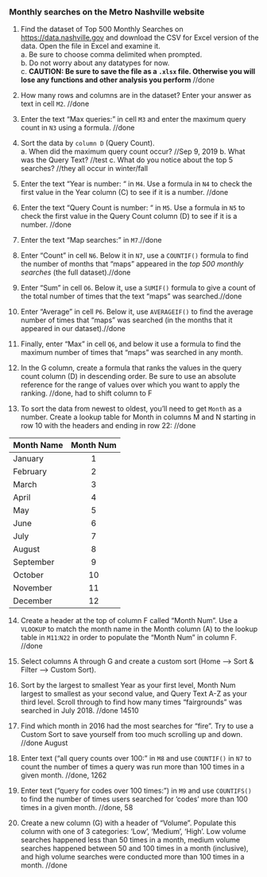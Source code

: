 ### Monthly searches on the Metro Nashville website

1. Find the dataset of Top 500 Monthly Searches on https://data.nashville.gov and download the CSV for Excel version of the data. Open the file in Excel and examine it.   
    a. Be sure to choose comma delimited when prompted.   
    b. Do not worry about any datatypes for now.   
    c. **CAUTION: Be sure to save the file as a `.xlsx` file. Otherwise you will lose any functions and other analysis you perform** //done

2. How many rows and columns are in the dataset? Enter your answer as text in cell `M2`. //done

3. Enter the text “Max queries:” in cell `M3` and enter the maximum query count in `N3` using a formula. //done


4. Sort the data by `column D` (Query Count).    
    a. When did the maximum query count occur?  //Sep 9, 2019
    b. What was the Query Text?  //test
    c. What do you notice about the top 5 searches?  //they all occur in winter/fall

5. Enter the text “Year is number: “ in `M4`. Use a formula in `N4` to check the first value in the Year column (C) to see if it is a number. //done

6. Enter the text “Query Count is number: “ in `M5`. Use a formula in `N5` to check the first value in the Query Count column (D) to see if it is a number. //done

7. Enter the text “Map searches:” in `M7`.//done
8. Enter “Count” in cell `N6`. Below it in `N7`, use a `COUNTIF()` formula to find the number of months that “maps” appeared in the _top 500 monthly searches_ (the full dataset).//done
9. Enter “Sum” in cell `O6`. Below it, use a `SUMIF()` formula to give a count of the total number of times that the text “maps” was searched.//done
10. Enter “Average” in cell `P6`. Below it, use `AVERAGEIF()` to find the average number of times that “maps” was searched (in the months that it appeared in our dataset).//done
11. Finally, enter “Max” in cell `Q6`, and below it use a formula to find the maximum number of times that “maps” was searched in any month.

12. In the G column, create a formula that ranks the values in the query count column (D) in descending order. Be sure to use an absolute reference for the range of values over which you want to apply the ranking. //done, had to shift column to F

13. To sort the data from newest to oldest, you’ll need to get `Month` as a number. Create a lookup table for Month in columns M and N starting in row 10 with the headers and ending in row 22:  //done

  Month Name   |  Month Num  
   -------     | :---------:  
  January      |   1   
  February     |   2   
  March        |   3   
  April        |   4   
  May          |   5   
  June         |   6   
  July         |   7   
  August       |   8   
  September    |   9   
  October      |   10   
  November     |   11   
  December     |   12   


14. Create a header at the top of column F called “Month Num”. Use a `VLOOKUP` to match the month name in the Month column (A) to the lookup table in `M11`:`N22` in order to populate the “Month Num” in column F. //done

15. Select columns A through G and create a custom sort (Home --> Sort & Filter --> Custom Sort).
16. Sort by the largest to smallest Year as your first level, Month Num largest to smallest as your second value, and Query Text A-Z as your third level. Scroll through to find how many times “fairgrounds” was searched in July 2018. //done 14510

17. Find which month in 2016 had the most searches for “fire”. Try to use a Custom Sort to save yourself from too much scrolling up and down. //done August

18. Enter text (“all query counts over 100:” in `M8` and use `COUNTIF()` in `N7` to count the number of times a query was run more than 100 times in a given month. //done, 1262

19. Enter text (“query for codes over 100 times:”) in `M9` and use `COUNTIFS()` to find the number of times users searched for ‘codes’ more than 100 times in a given month. //done, 58

20. Create a new column (G) with a header of “Volume”. Populate this column with one of 3 categories: ‘Low’, ‘Medium’, ‘High’. Low volume searches happened less than 50 times in a month, medium volume searches happened between 50 and 100 times in a month (inclusive), and high volume searches were conducted more than 100 times in a month. //done
